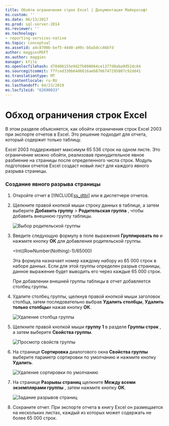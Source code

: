 ```yaml
---
title: Обойти ограничения строк Excel | Документация Майкрософт
ms.custom: ''
ms.date: 06/13/2017
ms.prod: sql-server-2014
ms.reviewer: ''
ms.technology:
- reporting-services-native
ms.topic: conceptual
ms.assetid: a4c8700b-bef5-4440-a99c-bba5dcc46bfd
author: maggiesMSFT
ms.author: maggies
manager: kfile
ms.openlocfilehash: d78406155e9d2fb808664ce1377d0aba9d52dc84
ms.sourcegitcommit: f7fced330b64d6616aeb8766747295807c92dd41
ms.translationtype: MT
ms.contentlocale: ru-RU
ms.lasthandoff: 04/23/2019
ms.locfileid: "62698033"
---
```

# <a name="work-around-the-excel-row-limitation"></a>Обход ограничения строк Excel
  В этом разделе объясняется, как обойти ограничения строк Excel 2003 при экспорте отчетов в Excel. Это решение подходит для отчета, который содержит только таблицу.  
  
 Excel 2003 поддерживает максимум 65 536 строк на одном листе. Это ограничение можно обойти, реализовав принудительное явное разбиение на страницы после определенного числа строк. Модуль подготовки отчетов Excel создаст новый лист для каждого явного разрыва страницы.  
  
### <a name="to-create-an-explicit-page-break"></a>Создание явного разрыва страницы  
  
1.  Откройте отчет в [!INCLUDE[ss_dtbi](../../includes/ss-dtbi-md.md)] или в диспетчере отчетов.  
  
2.  Щелкните правой кнопкой мыши строку данных в таблице, а затем выберите **Добавить группу** > **Родительская группа** , чтобы добавить внешнюю группу таблицы.  
  
     ![Выбор родительской группы](../media/datarow-selectparentgroup.png "Выбор родительской группы")  
  
3.  Введите следующую формулу в поле выражения **Группировать по** и нажмите кнопку **ОК** для добавления родительской группы.  
  
     =Int((RowNumber(Nothing)-1)/65000)  
  
     Эта формула назначает номер каждому набору из 65 000 строк в наборе данных. Если для этой группы определен разрыв страницы, данное выражение будет выводить его через каждые 65 000 строк.  
  
     При добавлении внешней группы таблицы в отчет добавляется столбец группы.  
  
4.  Удалите столбец группы, щелкнув правой кнопкой мыши заголовок столбца, затем последовательно выбрав **Удалить столбцы**, **Удалить только столбцы**и нажав кнопку **ОК**.  
  
     ![Удаление столбца группы](../media/groupcolumn-delete-updated.png "Удаление столбца группы")  
  
5.  Щелкните правой кнопкой мыши **группу 1** в разделе **Группы строк** , а затем выберите **Свойства группы**.  
  
     ![Просмотр свойств группы](../media/groupproperties-updated.png "Просмотр свойств группы")  
  
6.  На странице **Сортировка** диалогового окна **Свойства группы** выберите параметр сортировки по умолчанию и нажмите кнопку **Удалить**.  
  
     ![Удаление сортировки по умолчанию](../media/groupproperties-sorting-updated.png "Удаление сортировки по умолчанию")  
  
7.  На странице **Разрывы страниц** щелкните **Между всеми экземплярами группы** , затем нажмите кнопку **ОК**.  
  
     ![Задание разрывов страниц](../media/groupproperties-pagebreaks-updated.png "Задание разрывов страниц")  
  
8.  Сохраните отчет. При экспорте отчета в книгу Excel он размещается на нескольких листах, каждый из которых может содержать не более 65 000 строк.  
  
  
